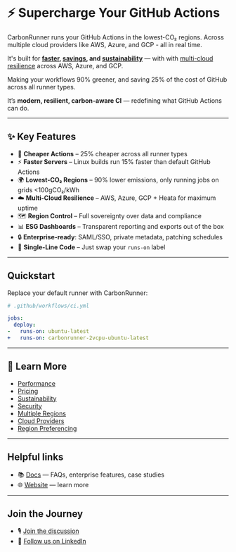 # ⚡ Supercharge Your GitHub Actions

CarbonRunner runs your GitHub Actions in the lowest-CO₂ regions. Across multiple cloud providers like AWS, Azure, and GCP - all in real time. 

It's built for **[faster](https://carbonrunner.io/performance), [savings](https://carbonrunner.io/pricing), and [sustainability](https://carbonrunner.io/sustainability)** — with with [multi-cloud resilience](https://carbonrunner.io/features/multiple-providers) across AWS, Azure, and GCP.

Making your workflows 90% greener, and saving 25% of the cost of GitHub across all runner types. 

It’s **modern, resilient, carbon-aware CI** — redefining what GitHub Actions can do.

---

## ✨ Key Features

- 💸 **Cheaper Actions** – 25% cheaper across all runner types
- ⚡ **Faster Servers** – Linux builds run 15% faster than default GitHub Actions
- 🌍 **Lowest-CO₂ Regions** – 90% lower emissions, only running jobs on grids <100gCO₂/kWh
- ☁️ **Multi-Cloud Resilience** – AWS, Azure, GCP + Heata for maximum uptime
- 🗺️ **Region Control** – Full sovereignty over data and compliance
- 📊 **ESG Dashboards** – Transparent reporting and exports out of the box
- 🔒 **Enterprise-ready**: SAML/SSO, private metadata, patching schedules
- 🧩 **Single-Line Code** – Just swap your `runs-on` label

---

## Quickstart

Replace your default runner with CarbonRunner:

```yml
# .github/workflows/ci.yml

jobs:
  deploy:
-   runs-on: ubuntu-latest
+   runs-on: carbonrunner-2vcpu-ubuntu-latest
```

---

## 🔎 Learn More

- [Performance](https://carbonrunner.io/performance)
- [Pricing](https://carbonrunner.io/product/pricing)
- [Sustainability](https://carbonrunner.io/sustainability)
- [Security](https://carbonrunner.io/security)
- [Multiple Regions](https://carbonrunner.io/features/multiple-regions)
- [Cloud Providers](https://carbonrunner.io/features/multiple-providers)
- [Region Preferencing](https://carbonrunner.io/features/region-preferencing)

---

## Helpful links

- 📚 [Docs](https://carbonrunner.io/docs/getting-started/welcome) — FAQs, enterprise features, case studies
- 🌐 [Website](https://carbonrunner.io/) — learn more

---

## Join the Journey

- 🎙️ [Join the discussion](https://github.com/orgs/carbonrunner/discussions)
- 📢 [Follow us on LinkedIn](https://www.linkedin.com/company/carbonrunner/)
